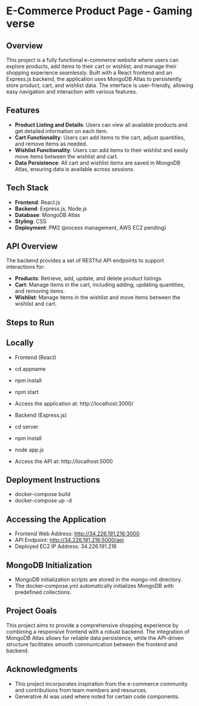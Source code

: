 # E-Commerce Product Page - Gaming verse

## Overview
This project is a fully functional e-commerce website where users can explore products, add items to their cart or wishlist, and manage their shopping experience seamlessly. Built with a React frontend and an Express.js backend, the application uses MongoDB Atlas to persistently store product, cart, and wishlist data. The interface is user-friendly, allowing easy navigation and interaction with various features.

## Features
- **Product Listing and Details**: Users can view all available products and get detailed information on each item.
- **Cart Functionality**: Users can add items to the cart, adjust quantities, and remove items as needed.
- **Wishlist Functionality**: Users can add items to their wishlist and easily move items between the wishlist and cart.
- **Data Persistence**: All cart and wishlist items are saved in MongoDB Atlas, ensuring data is available across sessions.

## Tech Stack
- **Frontend**: React.js
- **Backend**: Express.js, Node.js
- **Database**: MongoDB Atlas
- **Styling**: CSS
- **Deployment**: PM2 (process management, AWS EC2 pending)

## API Overview
The backend provides a set of RESTful API endpoints to support interactions for:
- **Products**: Retrieve, add, update, and delete product listings.
- **Cart**: Manage items in the cart, including adding, updating quantities, and removing items.
- **Wishlist**: Manage items in the wishlist and move items between the wishlist and cart.

## Steps to Run 
## Locally
- Frontend (React)
- cd appname
- npm install
- npm start
- Access the application at: http://localhost:3000/

- Backend (Express.js)
- cd server
- npm install
- node app.js
- Access the API at: http://localhost:5000
##

## Deployment Instructions
- docker-compose build
- docker-compose up -d

## Accessing the Application
- Frontend Web Address: http://34.226.191.216:3000
- API Endpoint: http://34.226.191.216:5000/api
- Deployed EC2 IP Address: 34.226.191.216

## MongoDB Initialization
- MongoDB initialization scripts are stored in the mongo-init directory.
- The docker-compose.yml automatically initializes MongoDB with predefined collections.


## Project Goals
This project aims to provide a comprehensive shopping experience by combining a responsive frontend with a robust backend. The integration of MongoDB Atlas allows for reliable data persistence, while the API-driven structure facilitates smooth communication between the frontend and backend.

## Acknowledgments
- This project incorporates inspiration from the e-commerce community and contributions from team members and resources.
- Generative AI was used where noted for certain code components.
